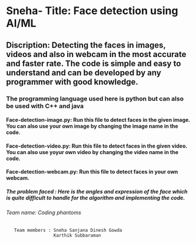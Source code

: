 # Sneha- Title: Face detection using AI/ML
## Discription: Detecting the faces in images, videos and also in webcam in the most accurate and faster rate. The code is simple and easy to understand and can be developed by any programmer with good knowledge.
### The programming language used here is python but can also be used with C++ and java
#### Face-detection-image.py: Run this file to detect faces in the given image. You can also use your own image by changing the image name in the code.
#### Face-detection-video.py: Run this file to detect faces in the given video. You can also use yoyur own video by changing the video name in the code.
#### Face-detection-webcam.py: Run this file to detect faces in your own webcam.
##### The problem faced : Here is the angles and expression of the face which is quite difficult to handle for the algorithm and implementing the code.
###### Team name: Coding phantoms 
       Team members : Sneha Sanjana Dinesh Gowda 
                      Karthik Subbaraman 
